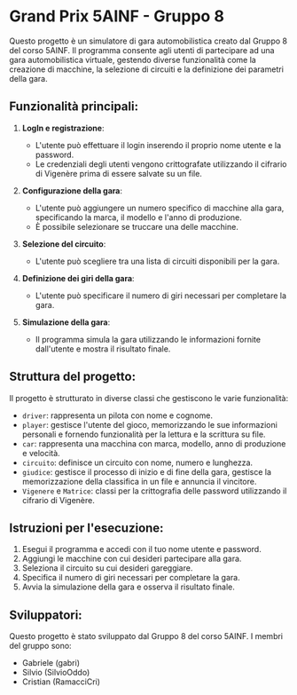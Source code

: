 # Grand Prix 5AINF - Gruppo 8

Questo progetto è un simulatore di gara automobilistica creato dal Gruppo 8 del corso 5AINF. Il programma consente agli utenti di partecipare ad una gara automobilistica virtuale, gestendo diverse funzionalità come la creazione di macchine, la selezione di circuiti e la definizione dei parametri della gara.

## Funzionalità principali:

1. **LogIn e registrazione**:
   - L'utente può effettuare il login inserendo il proprio nome utente e la password.
   - Le credenziali degli utenti vengono crittografate utilizzando il cifrario di Vigenère prima di essere salvate su un file.

2. **Configurazione della gara**:
   - L'utente può aggiungere un numero specifico di macchine alla gara, specificando la marca, il modello e l'anno di produzione.
   - È possibile selezionare se truccare una delle macchine.

3. **Selezione del circuito**:
   - L'utente può scegliere tra una lista di circuiti disponibili per la gara.

4. **Definizione dei giri della gara**:
   - L'utente può specificare il numero di giri necessari per completare la gara.

5. **Simulazione della gara**:
   - Il programma simula la gara utilizzando le informazioni fornite dall'utente e mostra il risultato finale.

## Struttura del progetto:

Il progetto è strutturato in diverse classi che gestiscono le varie funzionalità:

- `driver`: rappresenta un pilota con nome e cognome.
- `player`: gestisce l'utente del gioco, memorizzando le sue informazioni personali e fornendo funzionalità per la lettura e la scrittura su file.
- `car`: rappresenta una macchina con marca, modello, anno di produzione e velocità.
- `circuito`: definisce un circuito con nome, numero e lunghezza.
- `giudice`: gestisce il processo di inizio e di fine della gara, gestisce la memorizzazione della classifica in un file e annuncia il vincitore.
- `Vigenere` e `Matrice`: classi per la crittografia delle password utilizzando il cifrario di Vigenère.

## Istruzioni per l'esecuzione:

1. Esegui il programma e accedi con il tuo nome utente e password.
2. Aggiungi le macchine con cui desideri partecipare alla gara.
3. Seleziona il circuito su cui desideri gareggiare.
4. Specifica il numero di giri necessari per completare la gara.
5. Avvia la simulazione della gara e osserva il risultato finale.

## Sviluppatori:

Questo progetto è stato sviluppato dal Gruppo 8 del corso 5AINF. I membri del gruppo sono:

- Gabriele (gabri)
- Silvio (SilvioOddo)
- Cristian (RamacciCri)
